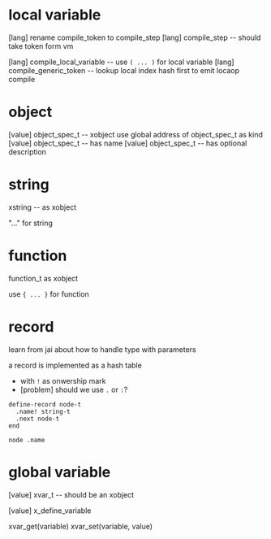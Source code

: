# local variable

[lang] rename compile_token to compile_step
[lang] compile_step -- should take token form vm

[lang] compile_local_variable -- use `( ... )` for local variable
[lang] compile_generic_token -- lookup local index hash first to emit locaop compile

# object

[value] object_spec_t -- xobject use global address of object_spec_t as kind
[value] object_spec_t -- has name
[value] object_spec_t -- has optional description

# string

xstring -- as xobject

"..." for string

# function

function_t as xobject

use `{ ... }` for function

# record

learn from jai about how to handle type with parameters

a record is implemented as a hash table

- with `!` as onwership mark
- [problem] should we use `.` or `:`?

```
define-record node-t
  .name! string-t
  .next node-t
end

node .name
```

# global variable

[value] xvar_t -- should be an xobject

[value] x_define_variable

xvar_get(variable)
xvar_set(variable, value)
